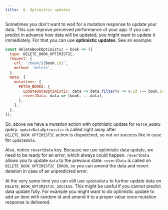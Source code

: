 ```yaml
---
title:  8. Optimistic updates
---
```


Sometimes you don't want to wait for a mutation response to update your data. This
can improve perceived performance of your app. If you can predict in advance how data will be updated,
you might want to update it immediately. For that you can use **optimistic updates**.
See an example:
```js
const deleteBookOptimistic = book => ({
  type: DELETE_BOOK_OPTIMISTIC,
  request: {
    url: `/book/${book.id}`,
    method: 'delete',
  },
  meta: {
    mutations: {
      FETCH_BOOKS: {
        updateDataOptimistic: data => data.filter(v => v.id !== book.id),
        revertData: data => [book, ...data],
      },
    },
  },
});
```
So, above we have a mutation action with optimistic update for `FETCH_BOOKS` query.
`updateDataOptimistic` is called right away after `DELETE_BOOK_OPTIMISTIC` action is dispatched,
so not on success like in case for `updateData`.

Also, notice `revertData` key. Because we use optimistic data update, we need to be ready for an error, which
always could happen. `revertData` allows you to update `data` to the previous state.
`revertData` is called on `DELETE_BOOK_OPTIMISTIC_ERROR`,
so you can amend the data and revert deletion in case of an unpredicted error.

At the very same time you can still use `updateData` to further update data on `DELETE_BOOK_OPTIMISTIC_SUCCESS`.
This might be useful if you cannot predict data update fully. For example you might
want to do optimistic update to add an item with random id and amend it to a proper
value once mutation response is delivered.
